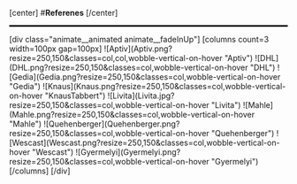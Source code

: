 [center]
#**Referenes**
[/center]
<hr style="border: 1px solid black;"/>
[div class="animate__animated animate__fadeInUp"]
[columns count=3 width=100px gap=100px]
![Aptiv](Aptiv.png?resize=250,150&classes=col,col,wobble-vertical-on-hover "Aptiv")  
![DHL](DHL.png?resize=250,150&classes=col,wobble-vertical-on-hover "DHL")  
![Gedia](Gedia.png?resize=250,150&classes=col,wobble-vertical-on-hover "Gedia")  
![Knaus](Knaus.png?resize=250,150&classes=col,wobble-vertical-on-hover "KnausTabbert")  
![Livita](Livita.jpg?resize=250,150&classes=col,wobble-vertical-on-hover "Livita")  
![Mahle](Mahle.png?resize=250,150&classes=col,wobble-vertical-on-hover "Mahle")  
![Quehenberger](Quehenberger.png?resize=250,150&classes=col,wobble-vertical-on-hover "Quehenberger")  
![Wescast](Wescast.png?resize=250,150&classes=col,wobble-vertical-on-hover "Wescast")  
![Gyermelyi](Gyermelyi.png?resize=250,150&classes=col,wobble-vertical-on-hover "Gyermelyi")  
[/columns]
[/div]
